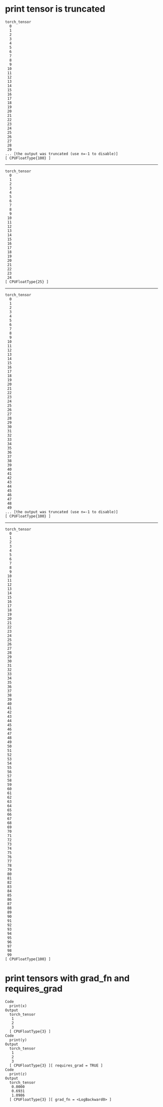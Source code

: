 # print tensor is truncated

    torch_tensor
      0
      1
      2
      3
      4
      5
      6
      7
      8
      9
     10
     11
     12
     13
     14
     15
     16
     17
     18
     19
     20
     21
     22
     23
     24
     25
     26
     27
     28
     29
    ... [the output was truncated (use n=-1 to disable)]
    [ CPUFloatType{100} ]

---

    torch_tensor
      0
      1
      2
      3
      4
      5
      6
      7
      8
      9
     10
     11
     12
     13
     14
     15
     16
     17
     18
     19
     20
     21
     22
     23
     24
    [ CPUFloatType{25} ]

---

    torch_tensor
      0
      1
      2
      3
      4
      5
      6
      7
      8
      9
     10
     11
     12
     13
     14
     15
     16
     17
     18
     19
     20
     21
     22
     23
     24
     25
     26
     27
     28
     29
     30
     31
     32
     33
     34
     35
     36
     37
     38
     39
     40
     41
     42
     43
     44
     45
     46
     47
     48
     49
    ... [the output was truncated (use n=-1 to disable)]
    [ CPUFloatType{100} ]

---

    torch_tensor
      0
      1
      2
      3
      4
      5
      6
      7
      8
      9
     10
     11
     12
     13
     14
     15
     16
     17
     18
     19
     20
     21
     22
     23
     24
     25
     26
     27
     28
     29
     30
     31
     32
     33
     34
     35
     36
     37
     38
     39
     40
     41
     42
     43
     44
     45
     46
     47
     48
     49
     50
     51
     52
     53
     54
     55
     56
     57
     58
     59
     60
     61
     62
     63
     64
     65
     66
     67
     68
     69
     70
     71
     72
     73
     74
     75
     76
     77
     78
     79
     80
     81
     82
     83
     84
     85
     86
     87
     88
     89
     90
     91
     92
     93
     94
     95
     96
     97
     98
     99
    [ CPUFloatType{100} ]

# print tensors with grad_fn and requires_grad

    Code
      print(x)
    Output
      torch_tensor
       1
       2
       3
      [ CPUFloatType{3} ]
    Code
      print(y)
    Output
      torch_tensor
       1
       2
       3
      [ CPUFloatType{3} ][ requires_grad = TRUE ]
    Code
      print(z)
    Output
      torch_tensor
       0.0000
       0.6931
       1.0986
      [ CPUFloatType{3} ][ grad_fn = <LogBackward0> ]

